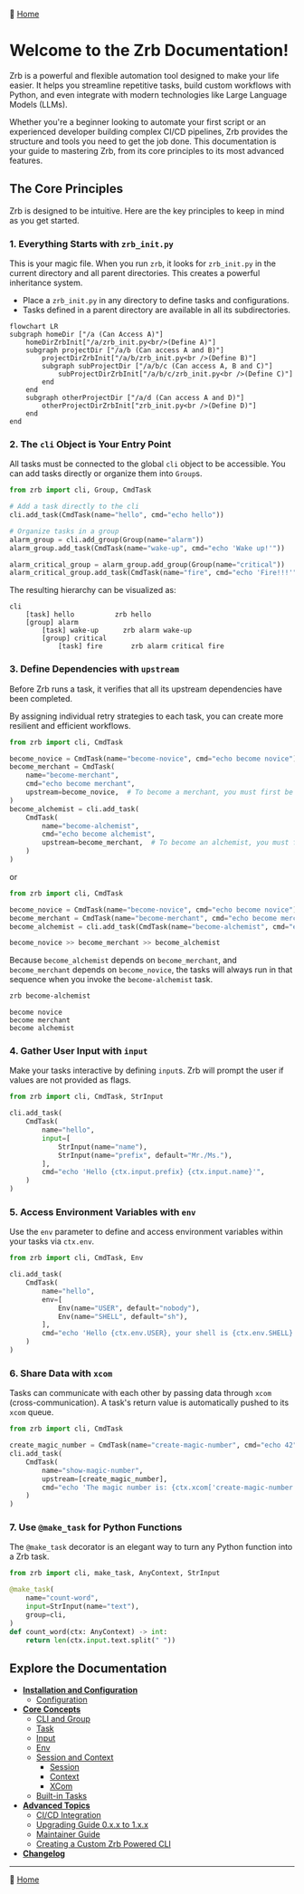 🔖 [Home](../../README.md)

# Welcome to the Zrb Documentation!

Zrb is a powerful and flexible automation tool designed to make your life easier. It helps you streamline repetitive tasks, build custom workflows with Python, and even integrate with modern technologies like Large Language Models (LLMs).

Whether you're a beginner looking to automate your first script or an experienced developer building complex CI/CD pipelines, Zrb provides the structure and tools you need to get the job done. This documentation is your guide to mastering Zrb, from its core principles to its most advanced features.

## The Core Principles

Zrb is designed to be intuitive. Here are the key principles to keep in mind as you get started.

### 1. Everything Starts with `zrb_init.py`

This is your magic file. When you run `zrb`, it looks for `zrb_init.py` in the current directory and all parent directories. This creates a powerful inheritance system.

*   Place a `zrb_init.py` in any directory to define tasks and configurations.
*   Tasks defined in a parent directory are available in all its subdirectories.

```mermaid
flowchart LR
subgraph homeDir ["/a (Can Access A)"]
    homeDirZrbInit["/a/zrb_init.py<br/>(Define A)"]
    subgraph projectDir ["/a/b (Can access A and B)"]
        projectDirZrbInit["/a/b/zrb_init.py<br />(Define B)"]
        subgraph subProjectDir ["/a/b/c (Can access A, B and C)"]
            subProjectDirZrbInit["/a/b/c/zrb_init.py<br />(Define C)"]
        end
    end
    subgraph otherProjectDir ["/a/d (Can access A and D)"]
        otherProjectDirZrbInit["zrb_init.py<br />(Define D)"]
    end
end
```

### 2. The `cli` Object is Your Entry Point

All tasks must be connected to the global `cli` object to be accessible. You can add tasks directly or organize them into `Group`s.

```python
from zrb import cli, Group, CmdTask

# Add a task directly to the cli
cli.add_task(CmdTask(name="hello", cmd="echo hello"))

# Organize tasks in a group
alarm_group = cli.add_group(Group(name="alarm"))
alarm_group.add_task(CmdTask(name="wake-up", cmd="echo 'Wake up!'"))

alarm_critical_group = alarm_group.add_group(Group(name="critical"))
alarm_critical_group.add_task(CmdTask(name="fire", cmd="echo 'Fire!!!'"))

```


The resulting hierarchy can be visualized as:

```
cli
    [task] hello          zrb hello
    [group] alarm
        [task] wake-up      zrb alarm wake-up
        [group] critical
            [task] fire       zrb alarm critical fire
```



### 3. Define Dependencies with `upstream`


Before Zrb runs a task, it verifies that all its upstream dependencies have been completed.

By assigning individual retry strategies to each task, you can create more resilient and efficient workflows.

```python
from zrb import cli, CmdTask

become_novice = CmdTask(name="become-novice", cmd="echo become novice")
become_merchant = CmdTask(
    name="become-merchant",
    cmd="echo become merchant",
    upstream=become_novice,  # To become a merchant, you must first be a novice.
)
become_alchemist = cli.add_task(
    CmdTask(
        name="become-alchemist",
        cmd="echo become alchemist",
        upstream=become_merchant,  # To become an alchemist, you must first be a merchant.
    )
)
```

or

```python
from zrb import cli, CmdTask

become_novice = CmdTask(name="become-novice", cmd="echo become novice")
become_merchant = CmdTask(name="become-merchant", cmd="echo become merchant")
become_alchemist = cli.add_task(CmdTask(name="become-alchemist", cmd="echo become alchemist"))

become_novice >> become_merchant >> become_alchemist
```

Because `become_alchemist` depends on `become_merchant`, and `become_merchant` depends on `become_novice`, the tasks will always run in that sequence when you invoke the `become-alchemist` task.

```sh
zrb become-alchemist
```

```
become novice
become merchant
become alchemist
```

### 4. Gather User Input with `input`

Make your tasks interactive by defining `input`s. Zrb will prompt the user if values are not provided as flags.

```python
from zrb import cli, CmdTask, StrInput

cli.add_task(
    CmdTask(
        name="hello",
        input=[
            StrInput(name="name"),
            StrInput(name="prefix", default="Mr./Ms."),
        ],
        cmd="echo 'Hello {ctx.input.prefix} {ctx.input.name}'",
    )
)
```

### 5. Access Environment Variables with `env`

Use the `env` parameter to define and access environment variables within your tasks via `ctx.env`.

```python
from zrb import cli, CmdTask, Env

cli.add_task(
    CmdTask(
        name="hello",
        env=[
            Env(name="USER", default="nobody"),
            Env(name="SHELL", default="sh"),
        ],
        cmd="echo 'Hello {ctx.env.USER}, your shell is {ctx.env.SHELL}'",
    )
)
```

### 6. Share Data with `xcom`

Tasks can communicate with each other by passing data through `xcom` (cross-communication). A task's return value is automatically pushed to its `xcom` queue.

```python
from zrb import cli, CmdTask

create_magic_number = CmdTask(name="create-magic-number", cmd="echo 42")
cli.add_task(
    CmdTask(
        name="show-magic-number",
        upstream=[create_magic_number],
        cmd="echo 'The magic number is: {ctx.xcom['create-magic-number'].pop()}'",
    )
)
```

### 7. Use `@make_task` for Python Functions

The `@make_task` decorator is an elegant way to turn any Python function into a Zrb task.

```python
from zrb import cli, make_task, AnyContext, StrInput

@make_task(
    name="count-word",
    input=StrInput(name="text"),
    group=cli,
)
def count_word(ctx: AnyContext) -> int:
    return len(ctx.input.text.split(" "))
```

## Explore the Documentation


*   [**Installation and Configuration**](./installation-and-configuration/README.md)
    *   [Configuration](./installation-and-configuration/configuration/README.md)
*   [**Core Concepts**](./core-concepts/README.md)
    *   [CLI and Group](./core-concepts/cli-and-group.md)
    *   [Task](./core-concepts/task/README.md)
    *   [Input](./core-concepts/input/README.md)
    *   [Env](./core-concepts/env/README.md)
    *   [Session and Context](./core-concepts/session-and-context/README.md)
        *   [Session](./core-concepts/session-and-context/session.md)
        *   [Context](./core-concepts/session-and-context/context.md)
        *   [XCom](./core-concepts/session-and-context/xcom.md)
    *   [Built-in Tasks](./core-concepts/builtin-tasks.md)
*   [**Advanced Topics**](./advanced-topics/README.md)
    *   [CI/CD Integration](./advanced-topics/ci-cd.md)
    *   [Upgrading Guide 0.x.x to 1.x.x](./advanced-topics/upgrading-guide-0-to-1.md)
    *   [Maintainer Guide](./advanced-topics/maintainer-guide.md)
    *   [Creating a Custom Zrb Powered CLI](./advanced-topics/creating-custom-zrb-powered-cli.md)
*   [**Changelog**](./changelog.md)


---
🔖 [Home](../../README.md)